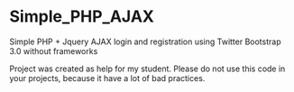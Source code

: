 # Simple_PHP_AJAX
Simple PHP + Jquery AJAX login and registration using Twitter Bootstrap 3.0 without frameworks

Project was created as help for my student. Please do not use this code in your projects, because it have a lot of bad practices.
